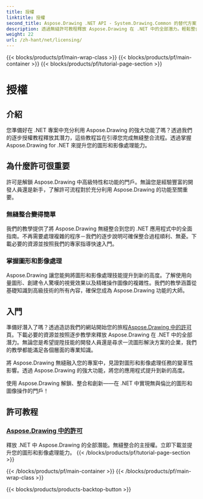 ```yaml
---
title: 授權
linktitle: 授權
second_title: Aspose.Drawing .NET API - System.Drawing.Common 的替代方案
description: 透過無縫許可教程釋放 Aspose.Drawing 在 .NET 中的全部潛力。輕鬆整合、提升圖形並輕鬆操作影像。
weight: 22
url: /zh-hant/net/licensing/
---
```


{{< blocks/products/pf/main-wrap-class >}}
{{< blocks/products/pf/main-container >}}
{{< blocks/products/pf/tutorial-page-section >}}

# 授權


## 介紹

您準備好在 .NET 專案中充分利用 Aspose.Drawing 的強大功能了嗎？透過我們的逐步授權教程釋放其潛力，這些教程旨在引導您完成無縫整合流程。透過掌握 Aspose.Drawing for .NET 來提升您的圖形和影像處理能力。

## 為什麼許可很重要

許可是解鎖 Aspose.Drawing 中高級特性和功能的門戶。無論您是經驗豐富的開發人員還是新手，了解許可流程對於充分利用 Aspose.Drawing 的功能至關重要。

### 無縫整合變得簡單

我們的教學提供了將 Aspose.Drawing 無縫整合到您的 .NET 應用程式中的全面指南。不再需要處理複雜的程序－我們的逐步說明可確保整合過程順利、無憂。下載必要的資源並按照我們的專家指導快速入門。

### 掌握圖形和影像處理

Aspose.Drawing 讓您能夠將圖形和影像處理技能提升到新的高度。了解使用向量圖形、創建令人驚嘆的視覺效果以及精確操作圖像的複雜性。我們的教學涵蓋從基礎知識到高級技術的所有內容，確保您成為 Aspose.Drawing 功能的大師。

## 入門

準備好潛入了嗎？透過造訪我們的網站開始您的旅程[Aspose.Drawing 中的許可](./licensing/)頁。下載必要的資源並按照逐步教學來釋放 Aspose.Drawing 在 .NET 中的全部潛力。無論您是希望提陞技能的開發人員還是尋求一流圖形解決方案的企業，我們的教學都能滿足各個層面的專業知識。

將 Aspose.Drawing 無縫融入您的專案中，見證對圖形和影像處理任務的變革性影響。透過 Aspose.Drawing 的強大功能，將您的應用程式提升到新的高度。

使用 Aspose.Drawing 解鎖、整合和創新——在 .NET 中實現無與倫比的圖形和圖像操作的門戶！
## 許可教程
### [Aspose.Drawing 中的許可](./licensing/)
釋放 .NET 中 Aspose.Drawing 的全部潛能。無縫整合的主授權。立即下載並提升您的圖形和影像處理能力。
{{< /blocks/products/pf/tutorial-page-section >}}

{{< /blocks/products/pf/main-container >}}
{{< /blocks/products/pf/main-wrap-class >}}

{{< blocks/products/products-backtop-button >}}
